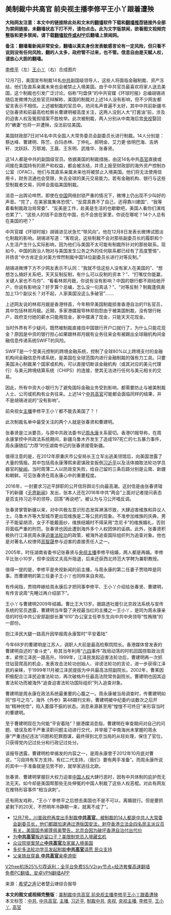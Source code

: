  <h2>美制裁中共高官 前央视主播李修平王小丫跟着遭殃</h2> <p class="notice"><b>大陆网友注意：本文中的链接除此处和文末的<a href="https://github.com/bannedbook/fanqiang" >翻墙</a>软件下载和<a href="https://github.com/killgcd/justmysocks/blob/master/README.md">翻墙推荐</a>链接外全部为禁网链接，未翻墙状态下打不开，请勿点击。此为文字版禁闻，欲看图文视频完整版和更多禁闻，请下载<a href="https://github.com/bannedbook/fanqiang">翻墙软件或APP</a>后翻墙上禁闻网。</p><p>备注：翻墙看新闻非常安全，翻墙以真实身份发表敏感言论有一定风险，但只看不说则没有任何风险，翻的人太多，政府管不过来，也不管。信息自由是天赋人权，请放心大胆的翻墙。</b></p>  <div class="entry"> <p id="conimg"><a href="https://www.bannedbook.org/bnews/tag/%e6%9d%8e%e4%bf%ae%e5%b9%b3/" class="st_tag internal_tag" rel="tag" title="标签 李修平 下的日志">李修平</a>（左）<a href="https://www.bannedbook.org/bnews/tag/%e7%8e%8b%e5%b0%8f%e4%b8%ab/" class="st_tag internal_tag" rel="tag" title="标签 王小丫 下的日志">王小丫</a>（右）合成图片</p> <p>12月7日，美国宣布制裁14名<a href="https://www.bannedbook.org/bnews/tag/%e4%b8%ad%e5%85%b1/" class="st_tag internal_tag" rel="tag" title="标签 中共 下的日志">中共</a>副国级领导人，这些人将面临金融制裁、资产冻结，他们及直系亲属未来也会被禁止入境美国。由于中共官员最喜欢将家人送去美国，这个制裁也引发广泛讨论。俗称“叼盘侠”的中共官媒《环球时报》总编胡锡进随后发微博为这些官员辩解称，美国的制裁对上述14人没有影响，但不少网友都留言表示不相信。上述被制裁的官员中，坊间名声普遍不太好，其中中共前新疆书记张春贤和前最高检检察长曹建明被高度关注，这两人没到人大“打酱油”前，涉及的迫害人权及冤假错案不胜枚举。此次被制裁，两人分别从中南海后宫<a href="https://www.bannedbook.org/bnews/tag/%e5%a4%ae%e8%a7%86/" class="st_tag internal_tag" rel="tag" title="标签 央视 下的日志">央视</a>娶回的“嫩妻”也将一并遭殃，没法前往美国。</p> <p>美国财政部7日对14名中共全国人大常务委员会副委员长进行制裁。14人分别是：蔡达峰、曹建明、陈竺、白玛赤林、丁仲礼、郝明金、艾力更·依明巴海、吉炳轩、沈跃跃、万鄂湘、王晨、王东明、武维华、张春贤。</p> <p>这14人都是中共的副国级官员。依据美国的制裁措施，由这14名中共<a href="https://www.bannedbook.org/bnews/tag/%E9%AB%98%E5%AE%98/" class="st_tag internal_tag" rel="tag" title="标签 高官 下的日志">高官</a>直接或间接在美国持有的房产和权益，都会被冻结，并须上报至财政部的海外资产控制办公室（OFAC）。他们与其直系亲属未来也将被禁止入境美国。他们将无法使用信用卡，财务流通也会受限，失去全球的美元交易能力。若有金融机构、银行与这些受制裁者交易，同样会面临美国制裁。</p> <p>消息一出舆论哗然，即使在<span class='wp_keywordlink_affiliate'><a href="https://www.bannedbook.org/" title="中国" target="_blank">中国</a></span>网络封锁严重的情况下，微博上仍出现不少叫好的声音。“完了，在美家属集体恐慌”、“反腐真靠不了自己，还得靠川建国”、“我等着看制裁政治局常委”、“反美是工作，赴美是生活的也歇歇吧，美国人看你们演戏也累了”、“这些人的钱不会放在中国，也不会放在家里，你说在哪呢？14个人总有在美国的吧？”</p> <p>中共官媒《环球时报》胡锡进见状急忙“带风向”。他在12月8日发表长微博试图淡化制裁的影响。胡锡进写道：“客观说，这些制裁不会对那些副委员长的履职和个人生活产生什么实际影响，因为他们与美国不太可能有制裁所针对的那些联系。现如今，中国的政治人物对与美国发生公务之外的任何联系都已经有了高度警惕”，并扬言“中方肯定会对美方悍然制裁中国14位副委员长进行对等反制。”</p> <p>胡锡进微博下方不少网友表示不认同：“我就不信这些人没有家人在美国的”、“想想怎么搞好关系吧，天天反制反制，有什么可以反制的资本？”、“打嘴仗你能赢，关键人家也不鸟你”、“看看林郑月娥，你说有没有影响？中国的银行都不刚给她开户，你说有影响没？好歹算个总编，怎么没一句真话？”、“对等反制？制裁蓬佩奥加上13个副议长？对不起，人家美国没这么多破官”&#8230;&#8230;.</p>  <p>上述网友说的林郑月娥是香港特首，今年稍早美国制裁损害香港自治的11名官员，其中包括林郑月娥。近期，多家港媒报导林郑抱怨由于被美国制裁，没有银行帐户，政府支付她的薪水只能用现金，家中摆满了现金，只能天天花现金。</p> <p>当时外界有不少疑问，既然被制裁直接找中国银行开户口就行了，为什么只能花现金？原因是中资的银行担心如果跟林郑月娥有业务往来会有被踢出全球融机构间金融信息传递系统SWIFT的风险。</p> <p>SWIFT是一个受美元控制的跨境金融系统，控制了全球80%以上跨境支付的金融机构间金融信息传递系统，是美国在全球范围内进行金融制裁的强有力工具。只要美国决心制裁某个国家或机构，可以直接切断该金融机构（或其对应的美元代理行）与美元跨境结算系统（CHIPS）的连接，使其无法进行任何与美元相关的交易。</p> <p>因此，所有中资大小银行为了避免国际金融业务受到影响，都需要防止与被美制裁人士、公司或机构有业务往来。上述14个<a href="https://www.bannedbook.org/bnews/tag/%e4%b8%ad%e5%85%b1%e9%ab%98%e5%ae%98/" class="st_tag internal_tag" rel="tag" title="标签 中共高官 下的日志">中共高官</a>可能都会面临同样的结果，并不是胡锡进说的“没有影响”。</p> <p>前央视女<a href="https://www.bannedbook.org/bnews/tag/%e4%b8%bb%e6%92%ad/" class="st_tag internal_tag" rel="tag" title="标签 主播 下的日志">主播</a>李修平王小丫都不能去美国了？！</p> <p>此次制裁名单中最受关注的两个人就是张春贤和曹建明。</p> <p>张春贤是江派要员，与原中共政法委书记<span class='wp_keywordlink'><a href="https://www.bannedbook.org/forum2/topic2891.html" title="《周永康其人》《周永康传》" target="_blank">周永康</a></span>关系密切。香港01报导称，在周永康掌控中共政法系统期间，新疆乌鲁木齐发生了造成197死亡的七五暴力事件，周永康随后“力荐”时任湖南书记的张春贤接管新疆。</p>  <p>值得注意的是，在2012年原重庆市公安局长王立军出逃美领馆后，向美国泄露了大量的情报。其中包括周永康薄熙来密谋政变扳倒<a href="https://www.bannedbook.org/bnews/tag/%e4%b9%a0%e8%bf%91%e5%b9%b3/" class="st_tag internal_tag" rel="tag" title="标签 习近平 下的日志">习近平</a>以及活体摘取法轮功学员器官的<span class='wp_keywordlink'><a href="https://www.bannedbook.org/forum8/" title="中国禁文秘闻" target="_blank">秘闻</a></span>。当时周薄二人以防政变失败，给自己留的三条后路分别是云南、新疆和朝鲜。可见张春贤在周永康心中的重要程度。</p> <p>2016年，一封要求习近平辞职的公开信将舆论引向最高潮。这封信是由张春贤辖下的新疆《<span class='wp_keywordlink'><a href="https://www.bannedbook.org/forum23/topic2139.html" title="无界浏览最新版下载 " target="_blank">无界</a></span><span class='wp_keywordlink_affiliate'><a href="https://www.bannedbook.org/" title="新闻">新闻</a></span>》发出，张本人还在2016年中共“两会”上面对记者提问表态是否支持习近平的领导，回答“再说吧”。被认为与习公开唱反调。</p> <p>张春贤掌管新疆以来，对中共极左意识形态发挥淋漓尽致，大肆迫害维族和异议人士。乌鲁木齐等大型城市更出现维族是二等公民的现象。不准参加维族的庆典，男子不能留胡须，女子不能戴面纱，维族结婚时不得采用“念尼卡”的维族婚礼，否则将面临严重的刑罚。张春贤也因此遭到海外多个人权团体的诟病。此外，张春贤积极执行江泽民周永康<span class='wp_keywordlink'><a href="https://www.bannedbook.org/forum11/topic278.html" title="评江泽民与中共相互利用迫害法轮功" target="_blank">迫害法轮功</a></span>的政策，被海外追查国际组织列为追查对象。他也是对著名人权律师<span class='wp_keywordlink'><a href="https://www.bannedbook.org/forum10/topic379.html" title="高智晟" target="_blank">高智晟</a></span>参与迫害的直接责任人之一。</p> <p>2005年，时任湖南省委书记张春贤与<a href="https://www.bannedbook.org/bnews/tag/%e5%a4%ae%e8%a7%86%e4%b8%bb%e6%92%ad/" class="st_tag internal_tag" rel="tag" title="标签 央视主播 下的日志">央视主播</a>李修平结婚，两人都是再婚。李修平比张小10岁，但李没因丈夫高升隐退，后来还获西北师范大学聘为兼职教授。</p> <p>值得一提的是，李修平是央视新闻的前主播，与周永康的第二任妻子贾晓晔是同事。而曹建明的第三任妻子王小丫也同样来自央视。</p> <p>有传闻指，贾晓晔嫁给周永康后才把同事李修平、王小丫介绍给张春贤、曹建明，有传言说周“先睡过再介绍部下”。</p> <p>王小丫与曹建明2009年结婚。曹比王大13岁。据路透社援引北京政法系统与宣传系统的官员透露，曹建明当年娶了央视最当红的主播之一王小丫，是同为周永康亲信的时任中共公安部副部长兼“610”办公室主任李东生向中共中央领导“性贿赂”的一部份。</p>  <p>抱江泽民大腿一路高升因举报周永康暂时“平安着陆”</p> <p>今年68岁的曹建明是江苏人，调职人大前是最高检察院院长。香港媒体曾发表的曹建明自述的“奋斗史”，称其当年利用“<span class='wp_keywordlink'><a href="https://www.bannedbook.org/forum2/topic2509.html" title="《中国六四真相》" target="_blank">六四</a></span>事件”政局动荡的时机回国捞取政治资本，紧傍江泽民一路高升。1999年，江泽民发起迫害法轮功后，曹建明再一次抓住钻营爬高的机会，发表攻击法轮功创始人、诽谤法轮功的言论，进一步获得江泽民的亲睐，于1999年11月被江泽民提拔为中共最高法院副院长。2002年，曹某因积极配合江泽民迫害法轮功，再次破格升任最高法院常务副院长。曹建明也因其迫害法轮功而被海外“追查迫害法轮功国际组织”列入追查对象。</p> <p>曹建明是周永康在政法系统最重要的心腹之一。周永康被当局调查时，传曹建明如同“惊弓之鸟”。海外《外参》第48期刊文称，曹建明被中纪委约谈数次之后开始“精神恍惚”，陷入萎靡不振的状态。消息来源甚至用“惶惶不可终日”来形容当时的曹建明。</p> <p>至于曹建明现在为何能“平安着陆”？据港媒消息指，曹建明在审查期间对自己的问题、错误及若干严重渎职问题主动进行交代，并举报了中南海尚未掌握的周永康“严重违纪违法”问题和犯罪图谋，最终得到北京当局的从轻处理，保住了官位，只获得党内记过处分和行政记过处分。</p> <p>该报导透露，曹建明检举揭发的内容之一，是周永康曾于2012年10月底对曹说，“习自持有军方支持，有红二代支持，（我们）要有两手准备”。而周永康所说的其中一手准备就是见势不妙，就举家逃往北欧。</p> <p>张春贤、曹建明掌握巨大权力迫害<span class='wp_keywordlink'><a href="https://www.bannedbook.org/forum20/" title="中国人权论坛" target="_blank">中国人权</a></span>大肆行恶时，因有中共体制的庇护而无法无天。如今却是美国帮那些无处伸冤的中国人制裁了这些人权恶棍。对此有网友在推特形容事件“相当讽刺”。</p> <p>还有网友戏称，“王小丫李修平之后想去美国也不是不可以，离婚就行。但是要抓紧剩下的20天，不然明年冷静期一来，就离不成了”。</p>  <ul class='op-related-articles' title='相关阅读'> <li><a href='https://www.bannedbook.org/bnews/bannedvideo/20201209/1444817.html' target='_blank'>12月7号，川普政府再度出手制裁<b>中共高官</b>，被制裁的14人都是中共人大常委会副委员长，他们都跟加速通过港版国安法，剥夺香港立法会四名民主派议员有关，美国国务卿蓬佩奥警告，北京会因为破坏香港自治付出代价</a></li> <li><a href='https://www.bannedbook.org/bnews/cbnews/20201204/1441954.html' target='_blank'>为<b>中共高官</b>叛逃留口子？美限制党员入境藏玄机</a></li> <li><a href='https://www.bannedbook.org/bnews/bannedvideo/20201120/1434177.html' target='_blank'>众议院提案禁止<b>中共高官</b>及家属入境美国</a></li> <li><a href='https://www.bannedbook.org/bnews/comments/20201030/1422576.html' target='_blank'>多伦多法轮功学员发起制裁<b>中共高官</b>请愿 民众支持</a></li> <li><a href='https://www.bannedbook.org/bnews/lishi/20201022/1418060.html' target='_blank'>父亲铁丝穿鼻 <b>中共高官</b>亲牵游街</a></li> </ul> <p class="texttj"> <a href="https://github.com/bannedbook/fanqiang/wiki/V2ray%E6%9C%BA%E5%9C%BA" target="_blank">V2free机场25%引荐返利：全平台免费SS/V2ray节点+经济套餐高速翻墙</a><br/> <a href="https://github.com/bannedbook/fanqiang/wiki/%E7%A6%81%E9%97%BB%E7%BD%91%E5%AE%89%E5%8D%93%E7%BF%BB%E5%A2%99%E6%96%B0%E9%97%BBAPP" target="_blank">免费PC翻墙、安卓VPN翻墙APP</a></p><p> 来源：<span class='wp_keywordlink_affiliate'><a href="https://www.soundofhope.org" title="希望之声" target="_blank">希望之声</a></span>记者楚云珒综合报导 </p><a name='sharetosocial'></a>       <div><b>本文的图文或视频完整版</b>：<a href='https://www.bannedbook.org/bnews/cnnews/20201210/1444995.html'>美制裁中共高官 前央视主播李修平王小丫跟着遭殃</a></div>  </div><!--END ENTRY--> <div class="postfooter"> <div>本文标签：<a href="https://www.bannedbook.org/bnews/tag/%e4%b8%ad%e5%85%b1/" rel="tag">中共</a>, <a href="https://www.bannedbook.org/bnews/tag/%e4%b8%ad%e5%85%b1%e9%ab%98%e5%ae%98/" rel="tag">中共高官</a>, <a href="https://www.bannedbook.org/bnews/tag/%e4%b8%bb%e6%92%ad/" rel="tag">主播</a>, <a href="https://www.bannedbook.org/bnews/tag/%e4%b9%a0%e8%bf%91%e5%b9%b3/" rel="tag">习近平</a>, <a href="https://www.bannedbook.org/bnews/tag/%E5%88%B6%E8%A3%81%E4%B8%AD%E5%85%B1/" rel="tag">制裁中共</a>, <a href="https://www.bannedbook.org/bnews/tag/%e5%a4%ae%e8%a7%86/" rel="tag">央视</a>, <a href="https://www.bannedbook.org/bnews/tag/%e5%a4%ae%e8%a7%86%e4%b8%bb%e6%92%ad/" rel="tag">央视主播</a>, <a href="https://www.bannedbook.org/bnews/tag/%e6%9d%8e%e4%bf%ae%e5%b9%b3/" rel="tag">李修平</a>, <a href="https://www.bannedbook.org/bnews/tag/%e7%8e%8b%e5%b0%8f%e4%b8%ab/" rel="tag">王小丫</a>, <a href="https://www.bannedbook.org/bnews/tag/%E9%AB%98%E5%AE%98/" rel="tag">高官</a></div>  </div><!--END POSTFOOTER--> 